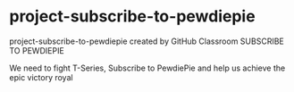 # project-subscribe-to-pewdiepie
project-subscribe-to-pewdiepie created by GitHub Classroom
SUBSCRIBE TO PEWDIEPIE

We need to fight T-Series, Subscribe to PewdiePie and help us achieve the epic victory royal
